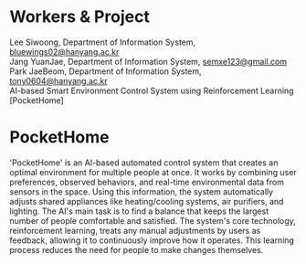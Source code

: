 # Workers & Project
Lee Siwoong, Department of Information System, bluewings02@hanyang.ac.kr
</br>
Jang YuanJae, Department of Information System, semxe123@gmail.com   
Park JaeBeom, Department of Information System, tony0604@hanyang.ac.kr
</br>
AI-based Smart Environment Control System using Reinforcement Learning [PocketHome]

# PocketHome
'PocketHome' is an AI-based automated control system that creates an optimal environment for multiple people at once. It works by combining user preferences, observed behaviors, and real-time environmental data from sensors in the space. Using this information, the system automatically adjusts shared appliances like heating/cooling systems, air purifiers, and lighting. The AI's main task is to find a balance that keeps the largest number of people comfortable and satisfied. The system's core technology, reinforcement learning, treats any manual adjustments by users as feedback, allowing it to continuously improve how it operates. This learning process reduces the need for people to make changes themselves.
